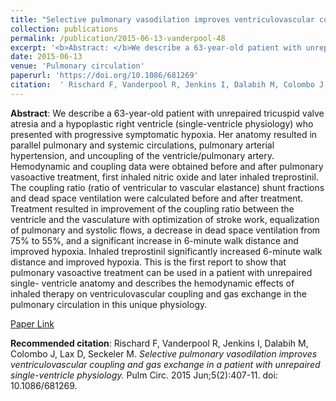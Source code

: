 ```yaml
--- 
title: "Selective pulmonary vasodilation improves ventriculovascular coupling and gas exchange in a patient with unrepaired single-ventricle physiology." 
collection: publications 
permalink: /publication/2015-06-13-vanderpool-48 
excerpt: '<b>Abstract: </b>We describe a 63-year-old patient with unrepaired tricuspid valve atresia and a hypoplastic right ventricle (single-ventricle physiology) who presented with progressive symptomatic hypoxia. Her anatomy resulted in parallel pulmonary and systemic circulations, pulmonary arterial hypertension, and uncoupling of the ventricle/pulmonary artery. Hemodynamic [...]' 
date: 2015-06-13 
venue: 'Pulmonary circulation' 
paperurl: 'https://doi.org/10.1086/681269' 
citation:  ' Rischard F, Vanderpool R, Jenkins I, Dalabih M, Colombo J, Lax D, Seckeler M. <i>Selective pulmonary vasodilation improves ventriculovascular coupling and gas exchange in a patient with unrepaired single-ventricle physiology.</i> Pulm Circ. 2015 Jun;5(2):407-11. doi: 10.1086/681269.' 
--- 
```

<b>Abstract</b>:  We describe a 63-year-old patient with unrepaired tricuspid valve atresia and a hypoplastic right ventricle (single-ventricle physiology) who presented with progressive symptomatic hypoxia. Her anatomy resulted in parallel pulmonary and systemic circulations, pulmonary arterial hypertension, and uncoupling of the ventricle/pulmonary artery. Hemodynamic and coupling data were obtained before and after pulmonary vasoactive treatment, first inhaled nitric oxide and later inhaled treprostinil. The coupling ratio (ratio of ventricular to vascular elastance) shunt fractions and dead space ventilation were calculated before and after treatment. Treatment resulted in improvement of the coupling ratio between the ventricle and the vasculature with optimization of stroke work, equalization of pulmonary and systolic flows, a decrease in dead space ventilation from 75% to 55%, and a significant increase in 6-minute walk distance and improved hypoxia. Inhaled treprostinil significantly increased 6-minute walk distance and improved hypoxia. This is the first report to show that pulmonary vasoactive treatment can be used in a patient with unrepaired single- ventricle anatomy and describes the hemodynamic effects of inhaled therapy on ventriculovascular coupling and gas exchange in the pulmonary circulation in this unique physiology.  
 
[Paper Link](https://doi.org/10.1086/681269) 
 
<b>Recommended citation</b>:  Rischard F, Vanderpool R, Jenkins I, Dalabih M, Colombo J, Lax D, Seckeler M. <i>Selective pulmonary vasodilation improves ventriculovascular coupling and gas exchange in a patient with unrepaired single-ventricle physiology.</i> Pulm Circ. 2015 Jun;5(2):407-11. doi: 10.1086/681269. 
